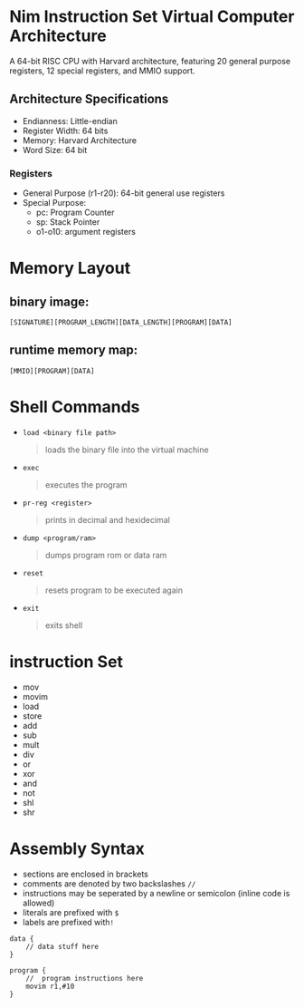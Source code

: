 # Nim Instruction Set Virtual Computer Architecture

A 64-bit RISC CPU with Harvard architecture, featuring 20 general purpose registers, 12 special registers, and MMIO support.

## Architecture Specifications
  - Endianness: Little-endian
  - Register Width: 64 bits
  - Memory: Harvard Architecture
  - Word Size: 64 bit

### Registers
  - General Purpose (r1-r20): 64-bit general use registers
  - Special Purpose:
    - pc: Program Counter
    - sp: Stack Pointer
    - o1-o10: argument registers


# Memory Layout
  ## binary image:
    [SIGNATURE][PROGRAM_LENGTH][DATA_LENGTH][PROGRAM][DATA]
  ## runtime memory map:
    [MMIO][PROGRAM][DATA]
# Shell Commands
  - `load <binary file path>`
    > loads the binary file into the virtual machine
  - `exec`
    > executes the program
  - `pr-reg <register>`
    > prints <register> in decimal and hexidecimal
  - `dump <program/ram>`
    > dumps program rom or data ram
  - `reset`
    > resets program to be executed again
  - `exit`
    > exits shell
# instruction Set
  - mov
  - movim
  - load
  - store
  - add
  - sub
  - mult
  - div
  - or
  - xor
  - and
  - not
  - shl
  - shr

# Assembly Syntax
- sections are enclosed in brackets
- comments are denoted by two backslashes `//`
- instructions may be seperated by a newline or semicolon (inline code is allowed)
- literals are prefixed with `$`
- labels are prefixed with`!`


```assembly
data {
	// data stuff here
}

program {
	// 	program instructions here
	movim r1,#10
}
```